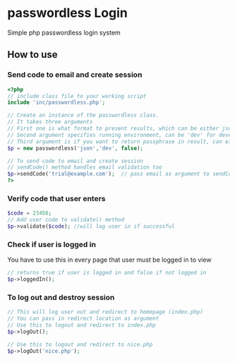 # passwordless Login
Simple php passwordless login system

## How to use

### Send code to email and create session
```php
<?php
// include class file to your working script
include 'inc/passwordless.php';

// Create an instance of the passwordless class.
// It takes three arguments
// First one is what format to present results, which can be either json or array. Defaults to json if no argument is passed.
// Second argument specifies running environment, can be 'dev' for development or 'prod' for production
// Third argument is if you want to return passphrase in result, can either be true or false. (optional)
$p = new passwordless('json','dev', false);

// To send code to email and create session
// sendCode() method handles email validation too
$p->sendCode('trial@example.com');  // pass email as argument to sendCode() method
?>
```

### Verify code that user enters
```php
$code = 23456;
// Add user code to validate() method
$p->validate($code); //will log user in if successful
```

### Check if user is logged in
You have to use this in every page that user must be logged in to view
```php
// returns true if user is logged in and false if not logged in
$p->loggedIn();
```
### To log out and destroy session
```php
// This will log user out and redirect to homepage (index.php)
// You can pass in redirect location as argument
// Use this to logout and redirect to index.php
$p->logOut();

// Use this to logout and redirect to nice.php
$p->logOut('nice.php');
```
